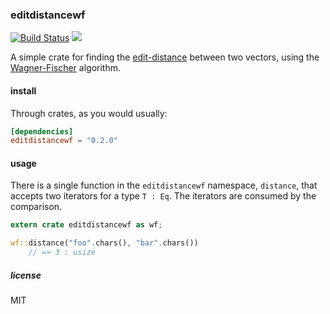### editdistancewf


[![Build
Status](https://travis-ci.org/kjgorman/editdistancewf.svg)](https://travis-ci.org/kjgorman/editdistancewf)
[![](http://meritbadge.herokuapp.com/editdistancewf)](https://crates.io/crates/editdistancewf)

A simple crate for finding the
[edit-distance](https://en.wikipedia.org/wiki/Edit_distance) between
two vectors, using the
[Wagner-Fischer](https://en.wikipedia.org/wiki/Wagner%E2%80%93Fischer_algorithm)
algorithm.

#### install

Through crates, as you would usually:

```toml
[dependencies]
editdistancewf = "0.2.0"
```

#### usage

There is a single function in the `editdistancewf` namespace,
`distance`, that accepts two iterators for a type `T : Eq`. The
iterators are consumed by the comparison.

```rust
extern crate editdistancewf as wf;

wf::distance("foo".chars(), "bar".chars())
    // => 3 : usize
```

##### license

MIT